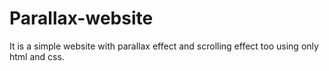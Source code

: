 # Parallax-website
It is a simple website with parallax effect and scrolling effect too using only html and css.
